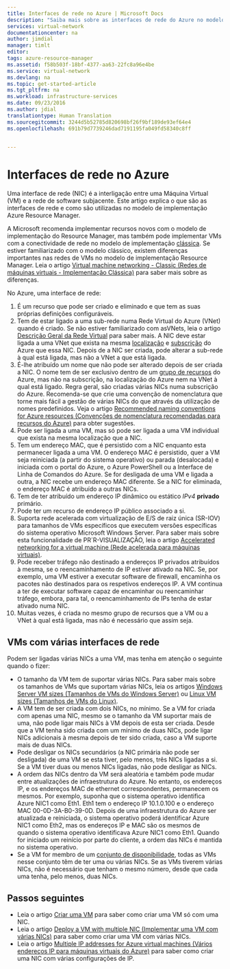 ```yaml
---
title: Interfaces de rede no Azure | Microsoft Docs
description: "Saiba mais sobre as interfaces de rede do Azure no modelo de implementação Azure Resource Manager."
services: virtual-network
documentationcenter: na
author: jimdial
manager: timlt
editor: 
tags: azure-resource-manager
ms.assetid: f58b503f-18bf-4377-aa63-22fc8a96e4be
ms.service: virtual-network
ms.devlang: na
ms.topic: get-started-article
ms.tgt_pltfrm: na
ms.workload: infrastructure-services
ms.date: 09/23/2016
ms.author: jdial
translationtype: Human Translation
ms.sourcegitcommit: 3244d5b52785d820698bf26f9bf189de93ef64e4
ms.openlocfilehash: 691b79d7739246dad7191195fa049fd58340c8ff


---
```

# <a name="network-interfaces-in-azure"></a>Interfaces de rede no Azure
Uma interface de rede (NIC) é a interligação entre uma Máquina Virtual (VM) e a rede de software subjacente. Este artigo explica o que são as interfaces de rede e como são utilizadas no modelo de implementação Azure Resource Manager.

A Microsoft recomenda implementar recursos novos com o modelo de implementação do Resource Manager, mas também pode implementar VMs com a conectividade de rede no modelo de implementação [clássica](virtual-network-ip-addresses-overview-classic.md). Se estiver familiarizado com o modelo clássico, existem diferenças importantes nas redes de VMs no modelo de implementação Resource Manager. Leia o artigo [Virtual machine networking - Classic (Redes de máquinas virtuais - Implementação Clássica)](virtual-network-ip-addresses-overview-classic.md#differences-between-resource-manager-and-classic-deployments) para saber mais sobre as diferenças.

No Azure, uma interface de rede:

1. É um recurso que pode ser criado e eliminado e que tem as suas próprias definições configuráveis.
2. Tem de estar ligado a uma sub-rede numa Rede Virtual do Azure (VNet) quando é criado. Se não estiver familiarizado com asVNets, leia o artigo [Descrição Geral da Rede Virtual](virtual-networks-overview.md) para saber mais. A NIC deve estar ligada a uma VNet que exista na mesma [localização](https://azure.microsoft.com/regions) e [subscrição](../azure-glossary-cloud-terminology.md#subscription) do Azure que essa NIC. Depois de a NIC ser criada, pode alterar a sub-rede à qual está ligada, mas não a VNet a que está ligada.
3. É-lhe atribuído um nome que não pode ser alterado depois de ser criada a NIC. O nome tem de ser exclusivo dentro de um [grupo de recursos](../azure-resource-manager/resource-group-overview.md#resource-groups) do Azure, mas não na subscrição, na localização do Azure nem na VNet à qual está ligado. Regra geral, são criadas várias NICs numa subscrição do Azure. Recomenda-se que crie uma convenção de nomenclatura que torne mais fácil a gestão de várias NICs do que através da utilização de nomes predefinidos. Veja o artigo [Recommended naming conventions for Azure resources (Convenções de nomenclatura recomendadas para recursos do Azure)](../guidance/guidance-naming-conventions.md) para obter sugestões.
4. Pode ser ligada a uma VM, mas só pode ser ligada a uma VM individual que exista na mesma localização que a NIC.
5. Tem um endereço MAC, que é persistido com a NIC enquanto esta permanecer ligada a uma VM. O endereço MAC é persistido, quer a VM seja reiniciada (a partir do sistema operativo) ou parada (desalocada) e iniciada com o portal do Azure, o Azure PowerShell ou a Interface de Linha de Comandos do Azure. Se for desligada de uma VM e ligada a outra, a NIC recebe um endereço MAC diferente. Se a NIC for eliminada, o endereço MAC é atribuído a outras NICs.
6. Tem de ter atribuído um endereço IP dinâmico ou estático *IPv4* **privado** primário.
7. Pode ter um recurso de endereço IP público associado a si.
8. Suporta rede acelerada com virtualização de E/S de raiz única (SR-IOV) para tamanhos de VMs específicos que executem versões específicas do sistema operativo Microsoft Windows Server. Para saber mais sobre esta funcionalidade de PR´R-VISUALIZAÇÃO, leia o artigo [Accelerated networking for a virtual machine (Rede acelerada para máquinas virtuais)](virtual-network-accelerated-networking-powershell.md).
9. Pode receber tráfego não destinado a endereços IP privados atribuídos à mesma, se o reencaminhamento de IP estiver ativado na NIC. Se, por exemplo, uma VM estiver a executar software de firewall, encaminha os pacotes não destinados para os respetivos endereços IP. A VM continua a ter de executar software capaz de encaminhar ou reencaminhar tráfego, embora, para tal, o reencaminhamento de IPs tenha de estar ativado numa NIC.
10. Muitas vezes, é criada no mesmo grupo de recursos que a VM ou a VNet à qual está ligada, mas não é necessário que assim seja.

## <a name="vms-with-multiple-network-interfaces"></a>VMs com várias interfaces de rede
Podem ser ligadas várias NICs a uma VM, mas tenha em atenção o seguinte quando o fizer:  

* O tamanho da VM tem de suportar várias NICs. Para saber mais sobre os tamanhos de VMs que suportam várias NICs, leia os artigos [Windows Server VM sizes (Tamanhos de VMs do Windows Server)](../virtual-machines/virtual-machines-windows-sizes.md) ou [Linux VM sizes (Tamanhos de VMs do Linux)](../virtual-machines/virtual-machines-linux-sizes.md).
* A VM tem de ser criada com dois NICs, no mínimo. Se a VM for criada com apenas uma NIC, mesmo se o tamanho da VM suportar mais de uma, não pode ligar mais NICs à VM depois de esta ser criada. Desde que a VM tenha sido criada com um mínimo de duas NICs, pode ligar NICs adicionais à mesma depois de ter sido criada, caso a VM suporte mais de duas NICs.  
* Pode desligar os NICs secundários (a NIC primária não pode ser desligada) de uma VM se esta tiver, pelo menos, três NICs ligadas a si. Se a VM tiver duas ou menos NICs ligadas, não pode desligar as NICs.  
* A ordem das NICs dentro da VM será aleatória e também pode mudar entre atualizações de infraestrutura do Azure. No entanto, os endereços IP, e os endereços MAC de ethernet correspondentes, permanecem os mesmos. Por exemplo, suponha que o sistema operativo identifica Azure NIC1 como Eth1. Eth1 tem o endereço IP 10.1.0.100 e o endereço MAC 00-0D-3A-B0-39-0D. Depois de uma infraestrutura do Azure ser atualizada e reiniciada, o sistema operativo poderá identificar Azure NIC1 como Eth2, mas os endereços IP e MAC são os mesmos de quando o sistema operativo identificava Azure NIC1 como Eth1. Quando for iniciado um reinício por parte do cliente, a ordem das NICs é mantida no sistema operativo.  
* Se a VM for membro de um [conjunto de disponibilidade](../azure-glossary-cloud-terminology.md#availability-set), todas as VMs nesse conjunto têm de ter uma ou várias NICs. Se as VMs tiverem várias NICs, não é necessário que tenham o mesmo número, desde que cada uma tenha, pelo menos, duas NICs.

## <a name="next-steps"></a>Passos seguintes
* Leia o artigo [Criar uma VM](../virtual-machines/virtual-machines-windows-hero-tutorial.md) para saber como criar uma VM só com uma NIC.
* Leia o artigo [Deploy a VM with multiple NIC (Implementar uma VM com várias NICs)](virtual-network-deploy-multinic-arm-ps.md) para saber como criar uma VM com várias NICs.
* Leia o artigo [Multiple IP addresses for Azure virtual machines (Vários endereços IP para máquinas virtuais do Azure)](virtual-network-multiple-ip-addresses-powershell.md) para saber como criar uma NIC com várias configurações de IP.




<!--HONumber=Jan17_HO5-->


